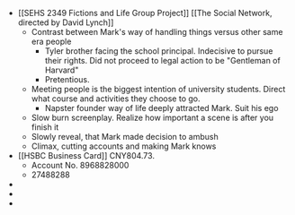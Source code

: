 - [[SEHS 2349 Fictions and Life Group Project]]  [[The Social Network, directed by David Lynch]]
	- Contrast between Mark's way of handling things versus other same era people
		- Tyler brother facing the school principal. Indecisive to pursue their rights. Did not proceed to legal action to be "Gentleman of Harvard"
		- Pretentious.
	- Meeting people is the biggest intention of university students. Direct what course and activities they choose to go.
		- Napster founder way of life deeply attracted Mark. Suit his ego
	- Slow burn screenplay. Realize how important a scene is after you finish it
	- Slowly reveal, that Mark made decision to ambush
	- Climax, cutting accounts and making Mark  knows
- [[HSBC Business Card]] CNY804.73.
	- Account No. 8968828000
	- 27488288
-
-
-